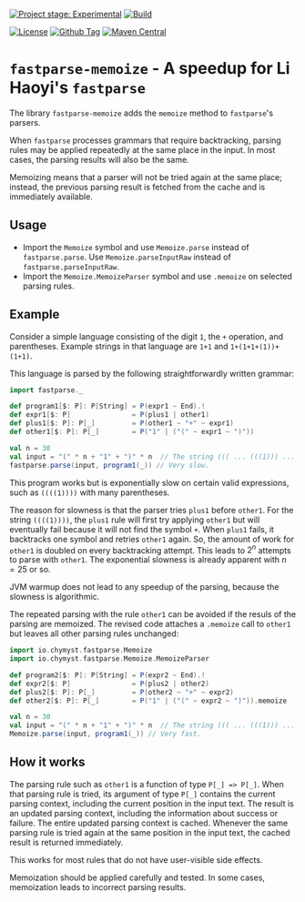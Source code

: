 [![Project stage: Experimental][project-stage-badge: Experimental]][project-stage-page]
[![Build](https://github.com/winitzki/scall/workflows/scall_build_and_test/badge.svg)](https://github.com/winitzki/scall/actions/workflows/build-and-test.yml)

[project-stage-page]: https://blog.pother.ca/project-stages/

[project-stage-badge: Concept]: https://img.shields.io/badge/Project%20Stage-Concept-red.svg

[project-stage-badge: Research]: https://img.shields.io/badge/Project%20Stage-Research-orange.svg

[project-stage-badge: Experimental]: https://img.shields.io/badge/Project%20Stage-Experimental-yellow.svg

[project-stage-badge: Development]: https://img.shields.io/badge/Project%20Stage-Development-yellowgreen.svg

[project-stage-badge: Production Ready]: https://img.shields.io/badge/Project%20Stage-Production%20Ready-brightgreen.svg

[project-stage-badge: DEPRECATED]: https://img.shields.io/badge/Project%20Stage-%20!%20DEPRECATED%20%20%20!-ff0000.svg

[![License](https://img.shields.io/badge/License-Apache%202.0-blue.svg)](https://opensource.org/licenses/Apache-2.0)
[![Github Tag](https://img.shields.io/github/tag/winitzki/scall.svg?label=release&colorB=blue)](https://github.com/winitzki/scall/tags)
[![Maven Central](https://img.shields.io/maven-central/v/io.chymyst/fastparse-memoize_2.13.svg)](https://central.sonatype.com/artifact/io.chymyst/fastparse-memoize_2.13)

# `fastparse-memoize` - A speedup for Li Haoyi's `fastparse`

The library `fastparse-memoize` adds the `memoize` method to `fastparse`'s parsers.

When `fastparse` processes grammars that require backtracking, parsing rules may be applied repeatedly at the same place in the input.
In most cases, the parsing results will also be the same. 

Memoizing means that a parser will not be tried again at the same place; instead, the previous parsing result is fetched from the cache and is immediately available.

## Usage

- Import the `Memoize` symbol and use `Memoize.parse` instead of `fastparse.parse`. Use `Memoize.parseInputRaw` instead of `fastparse.parseInputRaw`.
- Import the `Memoize.MemoizeParser` symbol and use `.memoize` on selected parsing rules.

## Example

Consider a simple language consisting of the digit `1`, the `+` operation, and parentheses.
Example strings in that language are `1+1` and `1+(1+1+(1))+(1+1)`.

This language is parsed by the following straightforwardly written grammar:

```scala
import fastparse._

def program1[$: P]: P[String] = P(expr1 ~ End).!
def expr1[$: P]               = P(plus1 | other1)
def plus1[$: P]: P[_]         = P(other1 ~ "+" ~ expr1)
def other1[$: P]: P[_]        = P("1" | ("(" ~ expr1 ~ ")"))

val n = 30
val input = "(" * n + "1" + ")" * n  // The string ((( ... (((1))) ... ))) is the input for the parser.
fastparse.parse(input, program1(_)) // Very slow.

```

This program works but is exponentially slow on certain valid expressions, such as `((((1))))` with many parentheses.

The reason for slowness is that the parser tries `plus1` before `other1`.
For the string `((((1))))`, the `plus1` rule will first try applying `other1` but will eventually fail because it will not find the symbol `+`.
When `plus1` fails, it backtracks one symbol and retries `other1` again.
So, the amount of work for `other1` is doubled on every backtracking attempt.
This leads to $2^n$ attempts to parse with `other1`.
The exponential slowness is already apparent with $n=25$ or so.

JVM warmup does not lead to any speedup of the parsing, because the slowness is algorithmic.

The repeated parsing with the rule `other1` can be avoided if the resuls of the parsing are memoized.
The revised code attaches a `.memoize` call to `other1` but leaves all other parsing rules unchanged:

```scala
import io.chymyst.fastparse.Memoize
import io.chymyst.fastparse.Memoize.MemoizeParser

def program2[$: P]: P[String] = P(expr2 ~ End).!
def expr2[$: P]               = P(plus2 | other2)
def plus2[$: P]: P[_]         = P(other2 ~ "+" ~ expr2)
def other2[$: P]: P[_]        = P("1" | ("(" ~ expr2 ~ ")")).memoize

val n = 30
val input = "(" * n + "1" + ")" * n  // The string ((( ... (((1))) ... ))) is the input for the parser.
Memoize.parse(input, program1(_)) // Very fast.
```

## How it works

The parsing rule such as `other1` is a function of type `P[_] => P[_]`.
When that parsing rule is tried, its argument of type `P[_]` contains the current parsing context, including the current position in the input text.
The result is an updated parsing context, including the information about success or failure.
The entire updated parsing context is cached.
Whenever the same parsing rule is tried again at the same position in the input text, the cached result is returned immediately.

This works for most rules that do not have user-visible side effects.

Memoization should be applied carefully and tested.
In some cases, memoization leads to incorrect parsing results.
